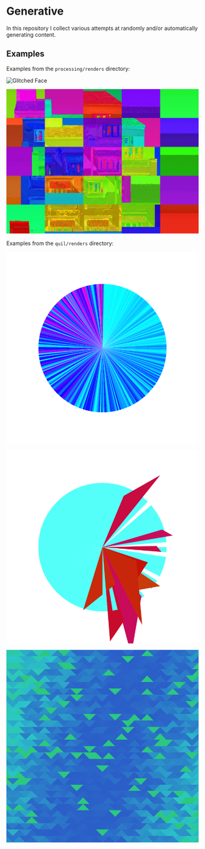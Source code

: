 # Generative

In this repository I collect various attempts at randomly and/or automatically generating content.

## Examples

Examples from the `processing/renders` directory:

![Glitched Face](./processing/renders/glitch_glitch_1.jpg_run_5.png)

![Mosaic](./processing/renders/mosaicing-v2_6e87f3da-342e-4c39-bd99-eef815c53cd8.png)

Examples from the `quil/renders` directory:

![Circle in segments](https://raw.githubusercontent.com/schemar/generative/master/quil/renders/0002-a.png?raw=true)

![Broken circle](https://raw.githubusercontent.com/schemar/generative/master/quil/renders/0003.png?raw=true)

![Floating triangles](https://raw.githubusercontent.com/schemar/generative/master/quil/renders/0004-a.png?raw=true)